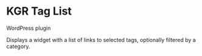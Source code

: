 # KGR Tag List

WordPress plugin

Displays a widget with a list of links to selected tags, optionally filtered by a category.

